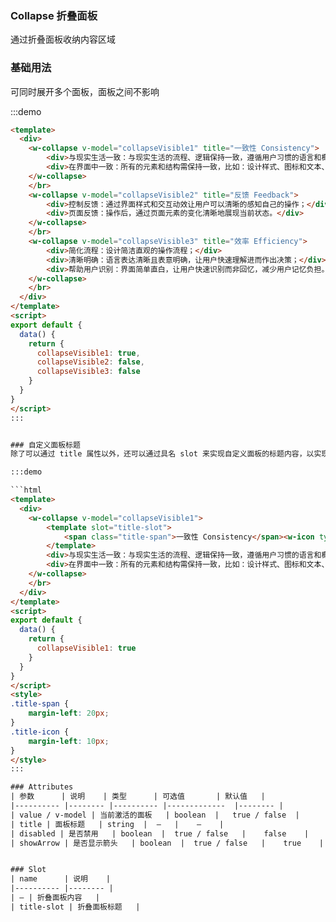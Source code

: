 ### Collapse 折叠面板
通过折叠面板收纳内容区域

### 基础用法
可同时展开多个面板，面板之间不影响

:::demo

```html
<template>
  <div>
	<w-collapse v-model="collapseVisible1" title="一致性 Consistency">
		<div>与现实生活一致：与现实生活的流程、逻辑保持一致，遵循用户习惯的语言和概念；</div>
    	<div>在界面中一致：所有的元素和结构需保持一致，比如：设计样式、图标和文本、元素的位置等。</div>
	</w-collapse>
	</br>
	<w-collapse v-model="collapseVisible2" title="反馈 Feedback">
		<div>控制反馈：通过界面样式和交互动效让用户可以清晰的感知自己的操作；</div>
    	<div>页面反馈：操作后，通过页面元素的变化清晰地展现当前状态。</div>
	</w-collapse>
	</br>
	<w-collapse v-model="collapseVisible3" title="效率 Efficiency">
		<div>简化流程：设计简洁直观的操作流程；</div>
		<div>清晰明确：语言表达清晰且表意明确，让用户快速理解进而作出决策；</div>
		<div>帮助用户识别：界面简单直白，让用户快速识别而非回忆，减少用户记忆负担。</div>
	</w-collapse>
	</br>
  </div>
</template>
<script>
export default {
  data() {
    return {
      collapseVisible1: true,
      collapseVisible2: false,
      collapseVisible3: false
    }
  }
}
</script>
:::


### 自定义面板标题
除了可以通过 title 属性以外，还可以通过具名 slot 来实现自定义面板的标题内容，以实现增加图标等效果。

:::demo

```html
<template>
  <div>
	<w-collapse v-model="collapseVisible1">
		<template slot="title-slot">
			<span class="title-span">一致性 Consistency</span><w-icon type="auth-setting" class="title-icon"></w-icon>
		</template>
		<div>与现实生活一致：与现实生活的流程、逻辑保持一致，遵循用户习惯的语言和概念；</div>
    	<div>在界面中一致：所有的元素和结构需保持一致，比如：设计样式、图标和文本、元素的位置等。</div>
	</w-collapse>
	</br>
  </div>
</template>
<script>
export default {
  data() {
    return {
      collapseVisible1: true
    }
  }
}
</script>
<style>
.title-span {
	margin-left: 20px;
}
.title-icon {
	margin-left: 10px;
}
</style>
:::

### Attributes
| 参数      | 说明    | 类型      | 可选值       | 默认值   |
|---------- |-------- |---------- |-------------  |-------- |
| value / v-model | 当前激活的面板   | boolean  |   true / false  |        |
| title | 面板标题   | string  |  —   |    —    |
| disabled | 是否禁用   | boolean  |  true / false   |    false    |
| showArrow | 是否显示箭头   | boolean  |  true / false   |    true    |


### Slot
| name      | 说明    |
|---------- |-------- |
| — | 折叠面板内容   |
| title-slot | 折叠面板标题   |